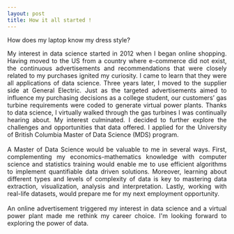 ```yaml
---
layout: post
title: How it all started !
---
```

How does my laptop know my dress style?

<div align="justify"> 
My interest in data science started in 2012 when I began online shopping. Having moved to the US from a country where e-commerce did not exist, the continuous advertisements and recommendations that were closely related to my purchases ignited my curiosity. I came to learn that they were all applications of data science.  Three years later, I moved to the supplier side at General Electric. Just as the targeted advertisements aimed to influence my purchasing decisions as a college student, our customers’ gas turbine requirements were coded to generate virtual power plants.  Thanks to data science, I virtually walked through the gas turbines I was continually hearing about. My interest culminated. I decided to further explore the challenges and opportunities that data offered. I applied for the University of British Columbia Master of Data Science (MDS) program.
</div>
<br>
<div align="justify"> 
A Master of Data Science would be valuable to me in several ways. First, complementing my economics-mathematics knowledge with computer science and statistics training would enable me to use efficient algorithms to implement quantifiable data driven solutions. Moreover,  learning about different types and levels of complexity of data is key to mastering data extraction, visualization, analysis and interpretation. Lastly, working with real-life datasets, would prepare me for my next employment opportunity.
</div>
<br>
<div align="justify"> 
An online advertisement triggered my interest in data science and a virtual power plant made me rethink my career choice. I'm looking forward to exploring the power of data.
</div> 


